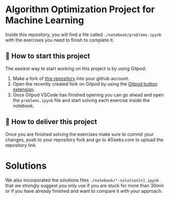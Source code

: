 <!-- hide -->
# Algorithm Optimization Project for Machine Learning
<!-- endhide -->
Inside this repository, you will find a file called `./notebook/problems.ipynb` with the exercises you need to finish to complete it.

## 🌱  How to start this project

The easiest way to start working on this project is by using Gitpod:

1. Make a fork of [this repository](https://github.com/breatheco-de/algorithm-optimization-project-machine-learning) into your github account.
2. Open the recently created fork on Gitpod by using the [Gitpod button extension](https://www.gitpod.io/docs/browser-extension/).
3. Once Gitpod VSCode has finished opening you can go ahead and open the `problems.ipynb` file and start solving each exercise inside the notebook.

## 🚛 How to deliver this project

Once you are finished solving the exercises make sure to commit your changes, push to your repository fork and go to 4Geeks.com to upload the repository link.

# Solutions

We also incorporated the solutions files `./notebook/*-solution[n].ipynb` that we strongly suggest you only use if you are stuck for more than 30min or if you have already finished and want to compare it with your approach.
